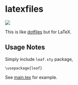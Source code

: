 # latexfiles

![](https://github.com/activatedgeek/latexfiles/workflows/Pages/badge.svg)

This is like [dotfiles](https://dotfiles.github.io) but for LaTeX.

## Usage Notes

Simply include `leaf.sty` package,

```
\usepackage{leaf}
```

See [main.tex](./main.tex) for example.
